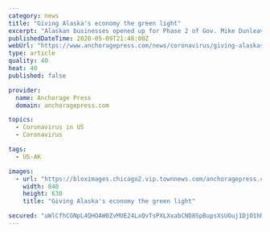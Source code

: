 ```yaml
---
category: news
title: "Giving Alaska's economy the green light"
excerpt: "Alaskan businesses opened up for Phase 2 of Gov. Mike Dunleavy’s plan to reopen Alaska’s economy responsibly on Friday and planning for Phase 3 to provide guidance for sports, child"
publishedDateTime: 2020-05-09T21:48:00Z
webUrl: "https://www.anchoragepress.com/news/coronavirus/giving-alaskas-economy-the-green-light/article_09b3fc30-922e-11ea-91d0-2b7869eb5c0c.html"
type: article
quality: 40
heat: 40
published: false

provider:
  name: Anchorage Press
  domain: anchoragepress.com

topics:
  - Coronavirus in US
  - Coronavirus

tags:
  - US-AK

images:
  - url: "https://bloximages.chicago2.vip.townnews.com/anchoragepress.com/content/tncms/assets/v3/editorial/2/bc/2bca8776-922e-11ea-981e-a738b2a4d047/5eb70950e2196.image.jpg?crop=1567%2C1175%2C98%2C0&resize=840%2C630&order=crop%2Cresize"
    width: 840
    height: 630
    title: "Giving Alaska's economy the green light"

secured: "uWlCfhCGNpL4QHOAW0ZvMUE24LxQvTsPXLXxabCND8SpBupsXsUOuj1DjO1hRVSYgllceOJGKgBVdaay/coA4xNScQBlkGLAXVdcZeaKr/29NcQbypHL1BYWc7nd4ccPTm4PhjUuxuwMpBHu2TLjRuge+E91IFmLLT7RS/6dGV2S/Aw8/92dXsWlH34GkOQPly7fcoFTAS9fvi1+T1zBznugJcwrJ/buV8G4iORxR/p0x8a5rucIwzgoxpxyP9M0g4YhLQ6dVwjtiAocOsUuzbKJuvXLNCe2CzQpsO6FVdSFZ8IaUVbFJP+a2Bh18Asey/bxQdlHYk3fWyf59uJkiJSbBdxCZ/B5BtpMoZNM8mtg9zZqYci16htERjR5TQ4Cy+RaJjXcQK0A98cxz8adSV5NQ2FG6Bodl7PE9YZF3hHDRXXMSS8CfsgJbqreIz9pMP7X8TVMHPD7giBZs80YLJJdrWQtHQnCJH8y26/fBoU=;/r1T69Zo9ZqZNmwYp9aBAQ=="
---
```


